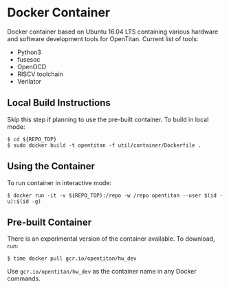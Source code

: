 # Docker Container

Docker container based on Ubuntu 16.04 LTS containing various hardware and
software development tools for OpenTitan. Current list of tools:

* Python3
* fusesoc
* OpenOCD
* RISCV toolchain
* Verilator

## Local Build Instructions

Skip this step if planning to use the pre-built container. To build in local
mode:

```shell
$ cd ${REPO_TOP}
$ sudo docker build -t opentitan -f util/container/Dockerfile .
```

## Using the Container

To run container in interactive mode:

```shell
$ docker run -it -v ${REPO_TOP}:/repo -w /repo opentitan --user $(id -u):$(id -g)
```

## Pre-built Container

There is an experimental version of the container available. To download, run:

```shell
$ time docker pull gcr.io/opentitan/hw_dev
```

Use `gcr.io/opentitan/hw_dev` as the container name in any Docker commands.
